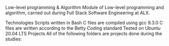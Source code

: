 Low-level programming & Algorithm
Module of Low-level programming and algorithm, carried out during Full Stack Software Engineering at ALX.

Technologies
Scripts written in Bash
C files are compiled using gcc 9.3.0
C files are written according to the Betty Coding standard
Tested on Ubuntu 20.04 LTS
Projects
All of the following folders are projects done during the studies:
